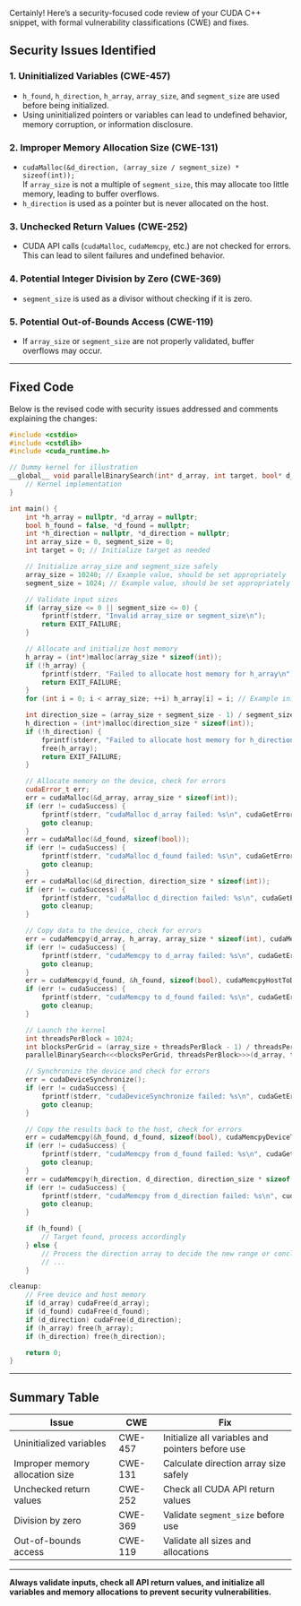 Certainly! Here’s a security-focused code review of your CUDA C++ snippet, with formal vulnerability classifications (CWE) and fixes.

## Security Issues Identified

### 1. **Uninitialized Variables (CWE-457)**
- `h_found`, `h_direction`, `h_array`, `array_size`, and `segment_size` are used before being initialized.
- Using uninitialized pointers or variables can lead to undefined behavior, memory corruption, or information disclosure.

### 2. **Improper Memory Allocation Size (CWE-131)**
- `cudaMalloc(&d_direction, (array_size / segment_size) * sizeof(int));`  
  If `array_size` is not a multiple of `segment_size`, this may allocate too little memory, leading to buffer overflows.
- `h_direction` is used as a pointer but is never allocated on the host.

### 3. **Unchecked Return Values (CWE-252)**
- CUDA API calls (`cudaMalloc`, `cudaMemcpy`, etc.) are not checked for errors. This can lead to silent failures and undefined behavior.

### 4. **Potential Integer Division by Zero (CWE-369)**
- `segment_size` is used as a divisor without checking if it is zero.

### 5. **Potential Out-of-Bounds Access (CWE-119)**
- If `array_size` or `segment_size` are not properly validated, buffer overflows may occur.

---

## Fixed Code

Below is the revised code with security issues addressed and comments explaining the changes:

```cpp
#include <cstdio>
#include <cstdlib>
#include <cuda_runtime.h>

// Dummy kernel for illustration
__global__ void parallelBinarySearch(int* d_array, int target, bool* d_found, int* d_direction, int array_size) {
    // Kernel implementation
}

int main() {
    int *h_array = nullptr, *d_array = nullptr;
    bool h_found = false, *d_found = nullptr;
    int *h_direction = nullptr, *d_direction = nullptr;
    int array_size = 0, segment_size = 0;
    int target = 0; // Initialize target as needed

    // Initialize array_size and segment_size safely
    array_size = 10240; // Example value, should be set appropriately
    segment_size = 1024; // Example value, should be set appropriately

    // Validate input sizes
    if (array_size <= 0 || segment_size <= 0) {
        fprintf(stderr, "Invalid array_size or segment_size\n");
        return EXIT_FAILURE;
    }

    // Allocate and initialize host memory
    h_array = (int*)malloc(array_size * sizeof(int));
    if (!h_array) {
        fprintf(stderr, "Failed to allocate host memory for h_array\n");
        return EXIT_FAILURE;
    }
    for (int i = 0; i < array_size; ++i) h_array[i] = i; // Example initialization

    int direction_size = (array_size + segment_size - 1) / segment_size; // Ensure enough space
    h_direction = (int*)malloc(direction_size * sizeof(int));
    if (!h_direction) {
        fprintf(stderr, "Failed to allocate host memory for h_direction\n");
        free(h_array);
        return EXIT_FAILURE;
    }

    // Allocate memory on the device, check for errors
    cudaError_t err;
    err = cudaMalloc(&d_array, array_size * sizeof(int));
    if (err != cudaSuccess) {
        fprintf(stderr, "cudaMalloc d_array failed: %s\n", cudaGetErrorString(err));
        goto cleanup;
    }
    err = cudaMalloc(&d_found, sizeof(bool));
    if (err != cudaSuccess) {
        fprintf(stderr, "cudaMalloc d_found failed: %s\n", cudaGetErrorString(err));
        goto cleanup;
    }
    err = cudaMalloc(&d_direction, direction_size * sizeof(int));
    if (err != cudaSuccess) {
        fprintf(stderr, "cudaMalloc d_direction failed: %s\n", cudaGetErrorString(err));
        goto cleanup;
    }

    // Copy data to the device, check for errors
    err = cudaMemcpy(d_array, h_array, array_size * sizeof(int), cudaMemcpyHostToDevice);
    if (err != cudaSuccess) {
        fprintf(stderr, "cudaMemcpy to d_array failed: %s\n", cudaGetErrorString(err));
        goto cleanup;
    }
    err = cudaMemcpy(d_found, &h_found, sizeof(bool), cudaMemcpyHostToDevice);
    if (err != cudaSuccess) {
        fprintf(stderr, "cudaMemcpy to d_found failed: %s\n", cudaGetErrorString(err));
        goto cleanup;
    }

    // Launch the kernel
    int threadsPerBlock = 1024;
    int blocksPerGrid = (array_size + threadsPerBlock - 1) / threadsPerBlock;
    parallelBinarySearch<<<blocksPerGrid, threadsPerBlock>>>(d_array, target, d_found, d_direction, array_size);

    // Synchronize the device and check for errors
    err = cudaDeviceSynchronize();
    if (err != cudaSuccess) {
        fprintf(stderr, "cudaDeviceSynchronize failed: %s\n", cudaGetErrorString(err));
        goto cleanup;
    }

    // Copy the results back to the host, check for errors
    err = cudaMemcpy(&h_found, d_found, sizeof(bool), cudaMemcpyDeviceToHost);
    if (err != cudaSuccess) {
        fprintf(stderr, "cudaMemcpy from d_found failed: %s\n", cudaGetErrorString(err));
        goto cleanup;
    }
    err = cudaMemcpy(h_direction, d_direction, direction_size * sizeof(int), cudaMemcpyDeviceToHost);
    if (err != cudaSuccess) {
        fprintf(stderr, "cudaMemcpy from d_direction failed: %s\n", cudaGetErrorString(err));
        goto cleanup;
    }

    if (h_found) {
        // Target found, process accordingly
    } else {
        // Process the direction array to decide the new range or conclude the search.
        // ...
    }

cleanup:
    // Free device and host memory
    if (d_array) cudaFree(d_array);
    if (d_found) cudaFree(d_found);
    if (d_direction) cudaFree(d_direction);
    if (h_array) free(h_array);
    if (h_direction) free(h_direction);

    return 0;
}
```

---

## Summary Table

| Issue | CWE | Fix |
|-------|-----|-----|
| Uninitialized variables | CWE-457 | Initialize all variables and pointers before use |
| Improper memory allocation size | CWE-131 | Calculate direction array size safely |
| Unchecked return values | CWE-252 | Check all CUDA API return values |
| Division by zero | CWE-369 | Validate `segment_size` before use |
| Out-of-bounds access | CWE-119 | Validate all sizes and allocations |

---

**Always validate inputs, check all API return values, and initialize all variables and memory allocations to prevent security vulnerabilities.**